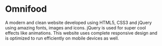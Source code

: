 # Omnifood
A modern and clean website developed using HTML5, CSS3 and jQuery using amazing fonts, images and icons. jQuery is used for super cool effects like animations. This website uses complete responsive design and is optimized to run efficiently on mobile devices as well.
